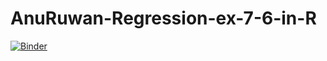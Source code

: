 # AnuRuwan-Regression-ex-7-6-in-R
[![Binder](https://mybinder.org/badge_logo.svg)](https://mybinder.org/v2/gh/AnuRuwan/AnuRuwan-Regression-ex-7-6-in-R/HEAD)
